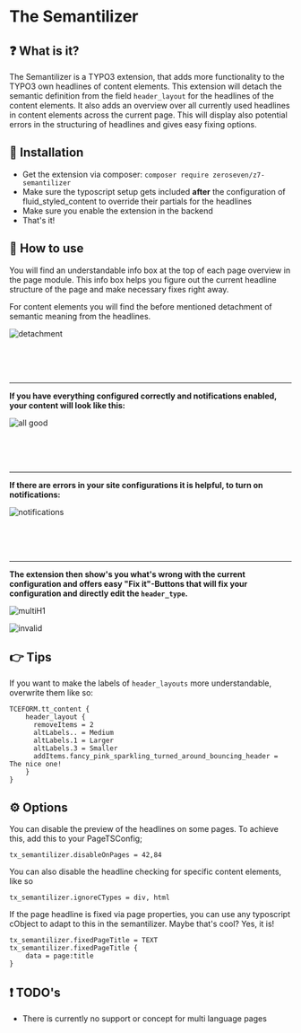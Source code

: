 # The Semantilizer

## :question: What is it?

The Semantilizer is a TYPO3 extension, that adds more functionality to the TYPO3 own headlines of content elements. This extension will detach the semantic definition from the field `header_layout` for the headlines of the content elements. It also adds an overview over all currently used headlines in content elements across the current page. This will display also potential errors in the structuring of headlines and gives easy fixing options.

## :wrench: Installation

* Get the extension via composer: `composer require zeroseven/z7-semantilizer`
* Make sure the typoscript setup gets included **after** the configuration of fluid_styled_content to override their partials for the headlines
* Make sure you enable the extension in the backend
* That's it!

## :roller_coaster: How to use

You will find an understandable info box at the top of each page overview in the page module. This info box helps you figure out the current headline structure of the page and make necessary fixes right away.

For content elements you will find the before mentioned detachment of semantic meaning from the headlines.

![detachment](./Resources/Public/Images/detachment.png)

<br /> 
<br /> 
<br /> 

---

**If you have everything configured correctly and notifications enabled, your content will look like this:**

![all good](./Resources/Public/Images/allgood.png)

<br /> 
<br /> 
<br /> 

---

**If there are errors in your site configurations it is helpful, to turn on notifications:**

![notifications](./Resources/Public/Images/showNotifications.png)

<br /> 
<br /> 
<br /> 

---

**The extension then show's you what's wrong with the current configuration and offers easy "Fix it"-Buttons that will fix your configuration and directly edit the ``header_type``.**

![multiH1](./Resources/Public/Images/multiH1.png)

![invalid](./Resources/Public/Images/invalid.png)

## :point_right: Tips

If you want to make the labels of `header_layouts` more understandable, overwrite them like so:

```tsconfig
TCEFORM.tt_content {
    header_layout {
      removeItems = 2
      altLabels.. = Medium
      altLabels.1 = Larger
      altLabels.3 = Smaller
      addItems.fancy_pink_sparkling_turned_around_bouncing_header = The nice one!
    }
}
```

## :gear: Options 

You can disable the preview of the headlines on some pages. To achieve this, add this to your PageTSConfig;

```
tx_semantilizer.disableOnPages = 42,84
```

You can also disable the headline checking for specific content elements, like so

```
tx_semantilizer.ignoreCTypes = div, html
```

If the page headline is fixed via page properties, you can use any typoscript cObject to adapt to this in the semantilizer. Maybe that's cool? Yes, it is! 

```
tx_semantilizer.fixedPageTitle = TEXT
tx_semantilizer.fixedPageTitle {
    data = page:title
}
```

## :exclamation: TODO's

* There is currently no support or concept for multi language pages
